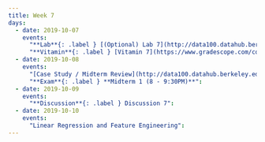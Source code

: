 ```yaml
---
title: Week 7
days:
  - date: 2019-10-07
    events:
      "**Lab**{: .label } [(Optional) Lab 7](http://data100.datahub.berkeley.edu/hub/user-redirect/git-sync?repo=https://github.com/DS-100/fa19&subPath=lab/lab07/) ([solutions](http://data100.datahub.berkeley.edu/hub/user-redirect/git-sync?repo=https://github.com/DS-100/fa19&subPath=lab/lab07/lab07-sol.ipynb))":
      "**Vitamin**{: .label } [Vitamin 7](https://www.gradescope.com/courses/57158/assignments/264275/)":
  - date: 2019-10-08
    events:
      "[Case Study / Midterm Review](http://data100.datahub.berkeley.edu/hub/user-redirect/git-sync?repo=https://github.com/DS-100/fa19&subPath=lecture/lec12))":
      "**Exam**{: .label } **Midterm 1 (8 - 9:30PM)**":
  - date: 2019-10-09
    events:
      "**Discussion**{: .label } Discussion 7":
  - date: 2019-10-10
    events:
      "Linear Regression and Feature Engineering":
---
```

